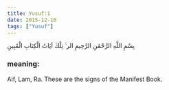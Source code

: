 ```yaml
---
title: Yusuf:1
date: 2015-12-16
tags: ["Yusuf"]
---
```

بِسْمِ اللَّهِ الرَّحْمَٰنِ الرَّحِيمِ الر ۚ تِلْكَ آيَاتُ الْكِتَابِ الْمُبِينِ
### meaning: 
Aif, Lam, Ra. These are the signs of the Manifest Book.

